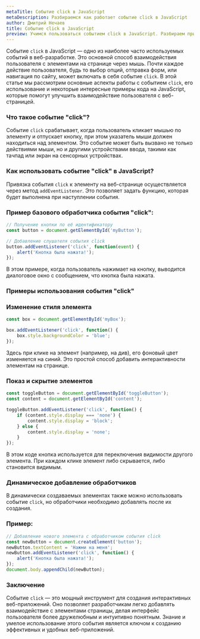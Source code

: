 ```yaml
---
metaTitle: Событие click в JavaScript
metaDescription: Разбираемся как работает событие click в JavaScript
author: Дмитрий Нечаев
title: Событие click в JavaScript
preview: Учимся пользоваться событием click в JavaScript. Разбираем примеры использования
---
```


Событие `click` в JavaScript — одно из наиболее часто используемых событий в веб-разработке. Это основной способ взаимодействия пользователя с элементами на странице через мышь. Почти каждое действие пользователя, будь то выбор опций, отправка форм, или навигация по сайту, может включать в себя событие `click`. В этой статье мы рассмотрим основные аспекты работы с событием `click`, его использование и некоторые интересные примеры кода на JavaScript, которые помогут улучшить взаимодействие пользователя с веб-страницей.

### Что такое событие "click"?

Событие `click` срабатывает, когда пользователь кликает мышью по элементу и отпускает кнопку, при этом указатель мыши должен находиться над элементом. Это событие может быть вызвано не только действиями мыши, но и другими устройствами ввода, такими как тачпад или экран на сенсорных устройствах.

### Как использовать событие "click" в JavaScript?

Привязка события `click` к элементу на веб-странице осуществляется через метод `addEventListener`. Это позволяет задать функцию, которая будет выполнена при наступлении события.

### Пример базового обработчика события "click":

```jsx
// Получение кнопки по её идентификатору
const button = document.getElementById('myButton');

// Добавление слушателя события click
button.addEventListener('click', function(event) {
    alert('Кнопка была нажата!');
});

```

В этом примере, когда пользователь нажимает на кнопку, выводится диалоговое окно с сообщением, что кнопка была нажата.

### Примеры использования события "click"

### Изменение стиля элемента

```jsx
const box = document.getElementById('myBox');

box.addEventListener('click', function() {
    box.style.backgroundColor = 'blue';
});

```

Здесь при клике на элемент (например, на див), его фоновый цвет изменяется на синий. Это простой способ добавить интерактивности элементам на странице.

### Показ и скрытие элементов

```jsx
const toggleButton = document.getElementById('toggleButton');
const content = document.getElementById('content');

toggleButton.addEventListener('click', function() {
    if (content.style.display === 'none') {
        content.style.display = 'block';
    } else {
        content.style.display = 'none';
    }
});

```

В этом коде кнопка используется для переключения видимости другого элемента. При каждом клике элемент либо скрывается, либо становится видимым.

### Динамическое добавление обработчиков

В динамически создаваемых элементах также можно использовать событие `click`, но обработчики необходимо добавлять после их создания.

### Пример:

```jsx
// Добавление нового элемента с обработчиком события click
const newButton = document.createElement('button');
newButton.textContent = 'Нажми на меня';
newButton.addEventListener('click', function() {
    alert('Кнопка была нажата!');
});
document.body.appendChild(newButton);

```

### Заключение

Событие `click` — это мощный инструмент для создания интерактивных веб-приложений. Оно позволяет разработчикам легко добавлять взаимодействие с элементами страницы, делая интерфейс пользователя более дружелюбным и интуитивно понятным. Знание и умелое использование этого события является ключом к созданию эффективных и удобных веб-приложений.